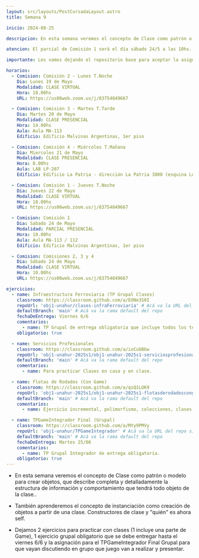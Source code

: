 ```yaml
---
layout: src/layouts/PostCursadaLayout.astro
title: Semana 9

inicio: 2024-08-25

descripcion: En esta semana veremos el concepto de Clase como patrón o modelo para crear objetos, que describe completa y detalladamente la estructura de información y comportamiento que tendrá todo objeto de la clase.

atencion: El parcial de Comisión 1 será el día sábado 24/5 a las 10hs. El jueves 22/5 Comisión 1 tendrá clase virtual. Esta semana la Comisión 2 (LUNES 18HS) tendrá clase VIRTUAL.

importante: Les vamos dejando el repositorio base para aceptar la asignación grupal del TPGameIntegrador (obligatorio). Vayan discutiendo en grupo esta semana que juego tienen pensado hacer y cualquier duda nos consultan a los profes.

horarios:
  - Comision: Comisión 2 - Lunes T.Noche
    Dia: Lunes 19 de Mayo
    Modalidad: CLASE VIRTUAL
    Hora: 18.00hs
    URL: https://us06web.zoom.us/j/83754849667

  - Comision: Comisión 3 - Martes T.Tarde
    Dia: Martes 20 de Mayo
    Modalidad: CLASE PRESENCIAL
    Hora: 14.00hs
    Aula: Aula MA-113
    Edificio: Edificio Malvinas Argentinas, 1er piso

  - Comision: Comisión 4 - Miércoles T.Mañana
    Dia: Miercoles 21 de Mayo
    Modalidad: CLASE PRESENCIAL
    Hora: 8.00hs
    Aula: LAB LP-207
    Edificio: Edificio La Patria - dirección La Patria 3800 (esquina Los Toldos)

  - Comision: Comisión 1 - Jueves T.Noche
    Dia: Jueves 22 de Mayo
    Modalidad: CLASE VIRTUAL
    Hora: 18.00hs
    URL: https://us06web.zoom.us/j/83754849667

  - Comision: Comisión 1
    Dia: Sabado 24 de Mayo
    Modalidad: PARCIAL PRESENCIAL
    Hora: 10.00hs
    Aula: Aula MA-113 / 112
    Edificio: Edificio Malvinas Argentinas, 1er piso

  - Comision: Comisiones 2, 3 y 4
    Dia: Sábado 24 de Mayo
    Modalidad: CLASE VIRTUAL
    Hora: 10.00hs
    URL: https://us06web.zoom.us/j/83754849667

ejercicios:
  - name: Infraestructura Ferroviaria (TP Grupal Clases)
    classroom: https://classroom.github.com/a/EONe3S0I
    repoUrl: 'obj1-unahur/clases-infraFerroviaria' # Acá va la URL del repo sin el "https://github.com/"
    defaultBranch: 'main' # Acá va la rama default del repo
    fechaDeEntrega: Viernes 6/6
    comentarios:
      - name: TP Grupal de entrega obligatoria que incluye todos los temas vistos incluyendo clases.
    obligatorio: true

  - name: Servicios Profesionales
    classroom: https://classroom.github.com/a/ioCubBbw
    repoUrl: 'obj1-unahur-2025s1/obj1-unahur-2025s1-serviciosprofesionales-clasesServiciosProfesionales' # Acá va la URL del repo sin el "https://github.com/"
    defaultBranch: 'main' # Acá va la rama default del repo
    comentarios:
      - name: Para practicar Clases en casa y en clase.

  - name: Flotas de Rodados (Con Game)
    classroom: https://classroom.github.com/a/qsQ1LOK9
    repoUrl: 'obj1-unahur-2025s1/obj1-unahur-2025s1-flotasderodadoscongame-flotasDeRodadosConGameTS' # Acá va la URL del repo sin el "https://github.com/"
    defaultBranch: 'main' # Acá va la rama default del repo
    comentarios:
      - name: Ejercicio incremental, polimorfismo, colecciones, clases y game.

  - name: TPGameIntegrador Final (Grupal)
    classroom: https://classroom.github.com/a/MYy9PMVy
    repoUrl: 'obj1-unahur/TPGameIntegrador' # Acá va la URL del repo sin el "https://github.com/"
    defaultBranch: 'main' # Acá va la rama default del repo
    fechaDeEntrega: Martes 25/06
    comentarios:
      - name: TP Grupal Integrador de entrega obligatoria.
    obligatorio: true
---
```


- En esta semana veremos el concepto de Clase como patrón o modelo para crear objetos, que describe completa y detalladamente la estructura de información y comportamiento que tendrá todo objeto de la clase..

- También aprenderemos el concepto de instanciación como creación de objetos a partir de una clase. Constructores de clase y "quién" es ahora self.

- Dejamos 2 ejercicios para practicar con clases (1 incluye una parte de Game), 1 ejercicio grupal obligatorio que se debe entregar hasta el viernes 6/6 y la asignación para el TPGameIntegrador Final Grupal para que vayan discutiendo en grupo que juego van a realizar y presentar.

